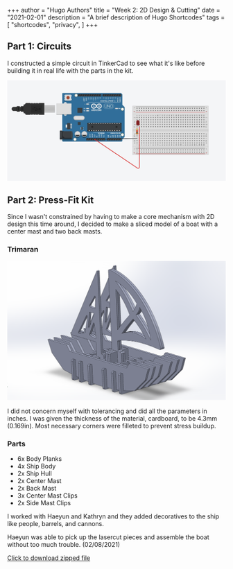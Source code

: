 +++
author = "Hugo Authors"
title = "Week 2: 2D Design & Cutting"
date = "2021-02-01"
description = "A brief description of Hugo Shortcodes"
tags = [
    "shortcodes",
    "privacy",
]
+++

## Part 1: Circuits

I constructed a simple circuit in TinkerCad to see what it's like before building it in real life with the 	parts in the kit.

![Circuits](Week2/circuits.jpg)

## Part 2: Press-Fit Kit

Since I wasn't constrained by having to make a core mechanism with 2D design this time around, I decided to make a sliced model of a boat with a center mast and two back masts.

### Trimaran

![Trimaran](Week2/trimaran/trimaranassem.png)

I did not concern myself with tolerancing and did all the parameters in inches. I was given the thickness of the material, cardboard, to be 4.3mm (0.169in). Most necessary corners were filleted to prevent stress buildup.

### Parts

* 6x Body Planks
* 4x Ship Body
* 2x Ship Hull
* 2x Center Mast
* 2x Back Mast
* 3x Center Mast Clips
* 2x Side Mast Clips

I worked with Haeyun and Kathryn and they added decoratives to the ship like people, barrels, and cannons.

Haeyun was able to pick up the lasercut pieces and assemble the boat without too much trouble. (02/08/2021)

[Click to download zipped file](files/Trimaran.zip)

<!--![Zipped File](Trimaran.zip)-->
<!---![Center Mast](trimaran/centermast.png)![Center Mast Clip](trimaran/centermastclip.png)--->